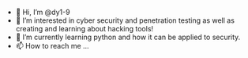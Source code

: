 - 👋 Hi, I’m @dy1-9
- 👀 I’m interested in cyber security and penetration testing as well as creating and learning about hacking tools! 
- 🌱 I’m currently learning python and how it can be applied to security. 
- 📫 How to reach me ...

<!---
dy1-9/dy1-9 is a ✨ special ✨ repository because its `README.md` (this file) appears on your GitHub profile.
You can click the Preview link to take a look at your changes.
--->
